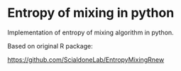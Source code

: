 # Entropy of mixing in python

Implementation of entropy of mixing algorithm in python.

Based on original R package: 

https://github.com/ScialdoneLab/EntropyMixingRnew
